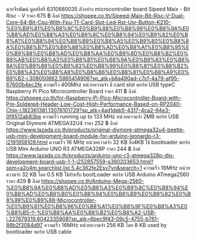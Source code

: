 นายจีรพัฒน์ มูลตรีศรี 6310680035
ตัวอย่าง microcontroller board
Sipeed Maix - Bit Risc - V
ราคา 675 ฿
ลิงค์ https://shopee.co.th/Sipeed-Maix-Bit-Risc-V-Dual-Core-64-Bit-Cpu-With-Fpu-Tf-Card-Slot-Led-Rst-Usr-Button-K210-%E0%B9%81%E0%B8%9C%E0%B9%88%E0%B8%99%E0%B8%9A%E0%B8%AD%E0%B8%A3%E0%B9%8C%E0%B8%94%E0%B9%82%E0%B8%A1%E0%B8%94%E0%B8%B9%E0%B8%A5%E0%B9%80%E0%B8%8A%E0%B8%B7%E0%B9%88%E0%B8%AD%E0%B8%A1%E0%B8%95%E0%B9%88%E0%B8%AD%E0%B8%AA%E0%B9%8D%E0%B8%B2%E0%B8%AB%E0%B8%A3%E0%B8%B1%E0%B8%9A%E0%B9%83%E0%B8%8A%E0%B9%89%E0%B9%83%E0%B8%99%E0%B8%81%E0%B8%B2%E0%B8%A3%E0%B8%A8%E0%B8%B6%E0%B8%81%E0%B8%A9%E0%B8%B2-i.308050662.5865414906?sp_atk=b8a490ad-c7cf-4a79-af95-67600b4ec2fe
ความเร็ว 400Mhz
หน่วยความจำ มี card slot
พอร์ท USB typeC
Raspberry Pi Pico Microcontroller Board
ราคา 411 ฿
ลิงค์ https://shopee.co.th/for-Raspberry-Pi-Pico-Microcontroller-Board-with-Pre-Soldered-Header-Low-Cost-High-Performance-Based-on-RP2040-Chip-i.182361381.13076101729?sp_atk=4ad1deb5-4317-4ca2-94e3-0f8512ab83be
ความเร็ว running up to 133 MHz
หน่วยความจำ 2MB
พอร์ท USB
Original Diymore ATMEGA32U4
ราคา 252 ฿
ลิงค์ https://www.lazada.co.th/products/original-diymore-atmega32u4-beetle-usb-mini-development-board-module-for-arduino-leonardo-r3-i2191958109.html
ความเร็ว 16 MHz
หน่วยความจำ 32 KB ซึ่ง4KB ใช้ bootloader
พอร์ท USB Mini
Arduino UNO R3 ATMEGA328P
ราคา 244 ฿
ลิงค์ https://www.lazada.co.th/products/arduino-uno-r3-atmega328p-dip-development-board-usb-1-1-i252857559-s390203653.html?spm=a2o4m.searchlist.list.5.4c362fe2Esv7vn&search=1
ความเร็ว 16MHz
หน่วยความจำ 32 KB โดย 0.5 KB ใช้สำหรับ bootLoader
พอร์ท USB
Arduino ATmega2560
ราคา 429 ฿
ลิงค์ https://shopee.co.th/Arduino-Mega-2560-%E0%B8%9A%E0%B8%AD%E0%B8%A3%E0%B9%8C%E0%B8%94%E0%B8%AD%E0%B8%B0%E0%B8%94%E0%B8%B9%E0%B9%82%E0%B8%99%E0%B9%88-Microcontroller-%E0%B9%81%E0%B8%96%E0%B8%A1%E0%B8%9F%E0%B8%A3%E0%B8%B5-!!-%E0%B8%AA%E0%B8%B2%E0%B8%A2-USB-i.227679319.6042335908?sp_atk=6bec9f43-09c5-4755-b761-88b2f3084d97
ความเร็ว 16MHz
หน่วยความจำ 256 KB โดย 8 KB used by bootloader
พอร์ท USB cable
